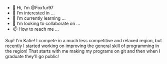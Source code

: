 - 👋 Hi, I’m @Foxfur97
- 👀 I’m interested in ...
- 🌱 I’m currently learning ...
- 💞️ I’m looking to collaborate on ...
- 📫 How to reach me ...

<!---
Foxfur97/Foxfur97 is a ✨ special ✨ repository because its `README.md` (this file) appears on your GitHub profile.
You can click the Preview link to take a look at your changes.
--->
Sup! I'm Katie! I compete in a much less competitive and relaxed region, but recently I started working on improving the general skill of programming in the region! That starts with me making my programs on git and then when I graduate they'll go public!
